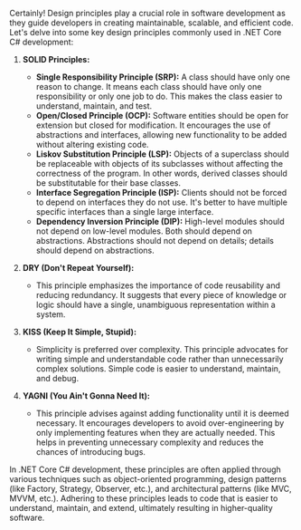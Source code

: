 Certainly! Design principles play a crucial role in software development as they guide developers in creating maintainable, scalable, and efficient code. Let's delve into some key design principles commonly used in .NET Core C# development:

1. **SOLID Principles:**
   - **Single Responsibility Principle (SRP):** A class should have only one reason to change. It means each class should have only one responsibility or only one job to do. This makes the class easier to understand, maintain, and test.
   - **Open/Closed Principle (OCP):** Software entities should be open for extension but closed for modification. It encourages the use of abstractions and interfaces, allowing new functionality to be added without altering existing code.
   - **Liskov Substitution Principle (LSP):** Objects of a superclass should be replaceable with objects of its subclasses without affecting the correctness of the program. In other words, derived classes should be substitutable for their base classes.
   - **Interface Segregation Principle (ISP):** Clients should not be forced to depend on interfaces they do not use. It's better to have multiple specific interfaces than a single large interface.
   - **Dependency Inversion Principle (DIP):** High-level modules should not depend on low-level modules. Both should depend on abstractions. Abstractions should not depend on details; details should depend on abstractions.

2. **DRY (Don't Repeat Yourself):**
   - This principle emphasizes the importance of code reusability and reducing redundancy. It suggests that every piece of knowledge or logic should have a single, unambiguous representation within a system.

3. **KISS (Keep It Simple, Stupid):**
   - Simplicity is preferred over complexity. This principle advocates for writing simple and understandable code rather than unnecessarily complex solutions. Simple code is easier to understand, maintain, and debug.

4. **YAGNI (You Ain't Gonna Need It):**
   - This principle advises against adding functionality until it is deemed necessary. It encourages developers to avoid over-engineering by only implementing features when they are actually needed. This helps in preventing unnecessary complexity and reduces the chances of introducing bugs.

In .NET Core C# development, these principles are often applied through various techniques such as object-oriented programming, design patterns (like Factory, Strategy, Observer, etc.), and architectural patterns (like MVC, MVVM, etc.). Adhering to these principles leads to code that is easier to understand, maintain, and extend, ultimately resulting in higher-quality software.